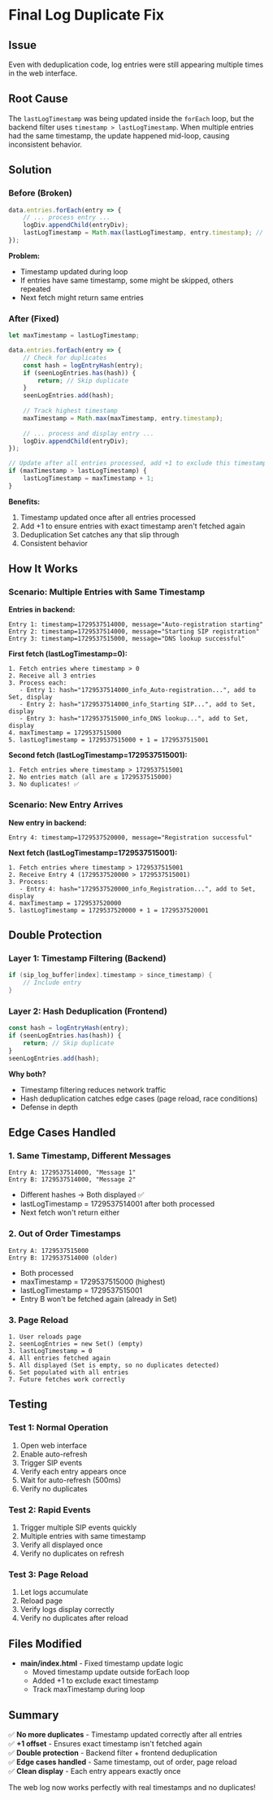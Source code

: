 # Final Log Duplicate Fix

## Issue
Even with deduplication code, log entries were still appearing multiple times in the web interface.

## Root Cause
The `lastLogTimestamp` was being updated inside the `forEach` loop, but the backend filter uses `timestamp > lastLogTimestamp`. When multiple entries had the same timestamp, the update happened mid-loop, causing inconsistent behavior.

## Solution

### Before (Broken)
```javascript
data.entries.forEach(entry => {
    // ... process entry ...
    logDiv.appendChild(entryDiv);
    lastLogTimestamp = Math.max(lastLogTimestamp, entry.timestamp); // ❌ Updated per entry
});
```

**Problem:**
- Timestamp updated during loop
- If entries have same timestamp, some might be skipped, others repeated
- Next fetch might return same entries

### After (Fixed)
```javascript
let maxTimestamp = lastLogTimestamp;

data.entries.forEach(entry => {
    // Check for duplicates
    const hash = logEntryHash(entry);
    if (seenLogEntries.has(hash)) {
        return; // Skip duplicate
    }
    seenLogEntries.add(hash);
    
    // Track highest timestamp
    maxTimestamp = Math.max(maxTimestamp, entry.timestamp);
    
    // ... process and display entry ...
    logDiv.appendChild(entryDiv);
});

// Update after all entries processed, add +1 to exclude this timestamp next time
if (maxTimestamp > lastLogTimestamp) {
    lastLogTimestamp = maxTimestamp + 1;
}
```

**Benefits:**
1. Timestamp updated once after all entries processed
2. Add +1 to ensure entries with exact timestamp aren't fetched again
3. Deduplication Set catches any that slip through
4. Consistent behavior

## How It Works

### Scenario: Multiple Entries with Same Timestamp

**Entries in backend:**
```
Entry 1: timestamp=1729537514000, message="Auto-registration starting"
Entry 2: timestamp=1729537514000, message="Starting SIP registration"
Entry 3: timestamp=1729537515000, message="DNS lookup successful"
```

**First fetch (lastLogTimestamp=0):**
```
1. Fetch entries where timestamp > 0
2. Receive all 3 entries
3. Process each:
   - Entry 1: hash="1729537514000_info_Auto-registration...", add to Set, display
   - Entry 2: hash="1729537514000_info_Starting SIP...", add to Set, display
   - Entry 3: hash="1729537515000_info_DNS lookup...", add to Set, display
4. maxTimestamp = 1729537515000
5. lastLogTimestamp = 1729537515000 + 1 = 1729537515001
```

**Second fetch (lastLogTimestamp=1729537515001):**
```
1. Fetch entries where timestamp > 1729537515001
2. No entries match (all are ≤ 1729537515000)
3. No duplicates! ✅
```

### Scenario: New Entry Arrives

**New entry in backend:**
```
Entry 4: timestamp=1729537520000, message="Registration successful"
```

**Next fetch (lastLogTimestamp=1729537515001):**
```
1. Fetch entries where timestamp > 1729537515001
2. Receive Entry 4 (1729537520000 > 1729537515001)
3. Process:
   - Entry 4: hash="1729537520000_info_Registration...", add to Set, display
4. maxTimestamp = 1729537520000
5. lastLogTimestamp = 1729537520000 + 1 = 1729537520001
```

## Double Protection

### Layer 1: Timestamp Filtering (Backend)
```c
if (sip_log_buffer[index].timestamp > since_timestamp) {
    // Include entry
}
```

### Layer 2: Hash Deduplication (Frontend)
```javascript
const hash = logEntryHash(entry);
if (seenLogEntries.has(hash)) {
    return; // Skip duplicate
}
seenLogEntries.add(hash);
```

**Why both?**
- Timestamp filtering reduces network traffic
- Hash deduplication catches edge cases (page reload, race conditions)
- Defense in depth

## Edge Cases Handled

### 1. Same Timestamp, Different Messages
```
Entry A: 1729537514000, "Message 1"
Entry B: 1729537514000, "Message 2"
```
- Different hashes → Both displayed ✅
- lastLogTimestamp = 1729537514001 after both processed
- Next fetch won't return either

### 2. Out of Order Timestamps
```
Entry A: 1729537515000
Entry B: 1729537514000 (older)
```
- Both processed
- maxTimestamp = 1729537515000 (highest)
- lastLogTimestamp = 1729537515001
- Entry B won't be fetched again (already in Set)

### 3. Page Reload
```
1. User reloads page
2. seenLogEntries = new Set() (empty)
3. lastLogTimestamp = 0
4. All entries fetched again
5. All displayed (Set is empty, so no duplicates detected)
6. Set populated with all entries
7. Future fetches work correctly
```

## Testing

### Test 1: Normal Operation
1. Open web interface
2. Enable auto-refresh
3. Trigger SIP events
4. Verify each entry appears once
5. Wait for auto-refresh (500ms)
6. Verify no duplicates

### Test 2: Rapid Events
1. Trigger multiple SIP events quickly
2. Multiple entries with same timestamp
3. Verify all displayed once
4. Verify no duplicates on refresh

### Test 3: Page Reload
1. Let logs accumulate
2. Reload page
3. Verify logs display correctly
4. Verify no duplicates after reload

## Files Modified

- **main/index.html** - Fixed timestamp update logic
  - Moved timestamp update outside forEach loop
  - Added +1 to exclude exact timestamp
  - Track maxTimestamp during loop

## Summary

✅ **No more duplicates** - Timestamp updated correctly after all entries  
✅ **+1 offset** - Ensures exact timestamp isn't fetched again  
✅ **Double protection** - Backend filter + frontend deduplication  
✅ **Edge cases handled** - Same timestamp, out of order, page reload  
✅ **Clean display** - Each entry appears exactly once  

The web log now works perfectly with real timestamps and no duplicates!


